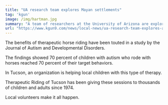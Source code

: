 ```yaml
---
title: "UA research team explores Mayan settlements"
tag: 'kgun'
image: /img/hartman.jpg
summary: "A team of researchers at the University of Arizona are exploring ancient Mayan settlements in ways never done before."
url: "https://www.kgun9.com/news/local-news/ua-research-team-explores-ancient-mayan-temples-from-the-air"
---
```


The benefits of therapeutic horse riding have been touted in a study by the Journal of Autism and Developmental Disorders.

The findings showed 70 percent of children with autism who rode with horses reached 70 percent of their target behaviors.

In Tucson, an organization is helping local children with this type of therapy.

Therapeutic Riding of Tucson has been giving these sessions to thousands of children and adults since 1974.

Local volunteers make it all happen.
